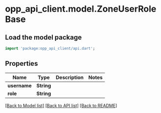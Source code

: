 # opp_api_client.model.ZoneUserRoleBase

## Load the model package
```dart
import 'package:opp_api_client/api.dart';
```

## Properties
Name | Type | Description | Notes
------------ | ------------- | ------------- | -------------
**username** | **String** |  | 
**role** | **String** |  | 

[[Back to Model list]](../README.md#documentation-for-models) [[Back to API list]](../README.md#documentation-for-api-endpoints) [[Back to README]](../README.md)


